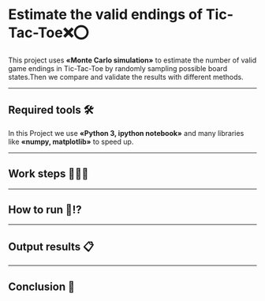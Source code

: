 # Estimate the valid endings of Tic-Tac-Toe❌⭕
This project uses **«Monte Carlo simulation»** to estimate the number of valid game endings in Tic-Tac-Toe by randomly sampling possible board states.Then we compare and validate the results with different methods.

--------------------

## Required tools 🛠
In this Project we use **«Python 3, ipython notebook»** and many libraries like **«numpy, matplotlib»** to speed up.

------------------------------

## Work steps 📌👨‍💻

------------------------------

## How to run 🤔⁉

------------------------------

## Output results 📋

------------------------------

## Conclusion 🧐



